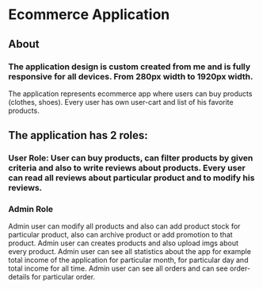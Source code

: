 # Ecommerce Application
## About
### The application design is custom created from me and is fully responsive for all devices. From 280px width to 1920px width.
The application represents ecommerce app where users can buy products (clothes, shoes). Every user has own user-cart and list of his favorite products.
## The application has 2 roles:
### User Role: User can buy products, can filter products by given criteria and also to write reviews about products. Every user can read all reviews about particular product and to modify his reviews.
### Admin Role
Admin user can modify all products and also can add product stock for particular product, also can archive product or add promotion to that product.
Admin user can creates products and also upload imgs about every product.
Admin user can see all statistics about the app for example total income of the application for particular month, for particular day and total income for all time.
Admin user can see all orders and can see order-details for particular order.

